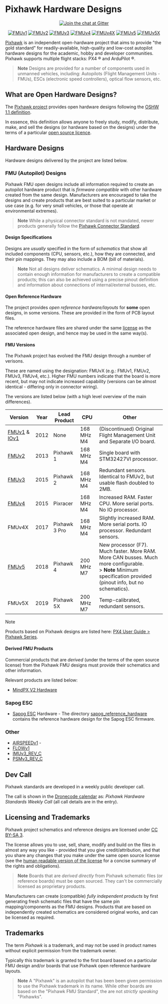 # Pixhawk Hardware Designs

<div align="center">

[![Join the chat at Gitter](https://img.shields.io/badge/Chat-Gitter-blue?style=flat&logo=gitter)](https://gitter.im/PX4/Hardware?utm_source=badge&utm_medium=badge&utm_campaign=pr-badge&utm_content=badge)

[![FMUv1](https://img.shields.io/badge/FMUv1-Discontinued-pink?style=flat)](FMUv1/README.md) [![FMUv2](https://img.shields.io/badge/FMUv2-Pixhawk%201-skyblue?style=flat)](FMUv2/README.md) [![FMUv3](https://img.shields.io/badge/FMUv3-Pixhawk%202-brown?style=flat)](FMUv3_REV_D/README.md) [![FMUv4](https://img.shields.io/badge/FMUv4-Pixracer-gold?style=flat)](FMUv4/README.md) [![FMUv4X](https://img.shields.io/badge/FMUv4X-Pixhawk%203%20Pro-orange?style=flat)](#fmu_versions) [![FMUv5](https://img.shields.io/badge/FMUv5-Pixhawk%204-green?style=flat)](FMUv5/README.md) [![FMUv5X](https://img.shields.io/badge/FMUv5X-Pixhawk%205X-teal?style=flat)](#fmu_versions)

</div>

[Pixhawk](http://pixhawk.org) is an independent open-hardware project that aims to provide "the gold standard" for readily-available, hiqh-quality and low-cost autopilot hardware designs for the academic, hobby and developer communities.
Pixhawk supports multiple flight stacks: PX4 ® and ArduPilot ®.

> **Note** Designs are provided for a number of components used in unmanned vehicles, including: Autopilots (Flight Management Units - FMUs), ESCs (electronic speed controllers), optical flow sensors, etc.

## What are Open Hardware Designs?

The [Pixhawk project](https://pixhawk.org/) provides open hardware designs following the [OSHW 1.1 definition](https://www.oshwa.org/definition/).

In essence, this definition allows anyone to freely study, modify, distribute, make, and sell the designs (or hardware based on the designs) under the terms of a particular [open source licence](#licensing).

## Hardware Designs

Hardware designs delivered by the project are listed below.

<span id="fmu_designs"></span>

### FMU (Autopilot) Designs

Pixhawk FMU open designs include all information required to create an autopilot hardware product that is *firmware compatible* with other hardware created from the same design.
Manufacturers are encouraged to take the designs and create products that are best suited to a particular market or use case (e.g. for very small vehicles, or those that operate at environmental extremes).

> **Note** While a physical connector standard is not mandated, newer products generally follow the [Pixhawk Connector Standard](https://pixhawk.org/pixhawk-connector-standard/).


#### Design Specifications

Designs are *usually* specified in the form of *schematics* that show all included components (CPU, sensors, etc.), how they are connected, and their pin mappings.
They may also include a BOM (bill of materials).

> **Note** Not all designs deliver schematics.
  A minimal design needs to contain enough information for manufacturers to create a compatible products; this can also be achieved using a precise pinout definition and information about connections of internal/external busses, etc.

#### Open Reference Hardware

The project provides *open reference hardware/layouts* for **some** open designs, in some versions.
These are provided in the form of PCB layout files.

The reference hardware files are shared under the same [license](#licenses) as the associated open design, and hence may be used in the same way(s).

<span id="fmu_versions"></span>

#### FMU Versions

The Pixhawk project has evolved the FMU design through a number of verisons.

These are named using the designation: FMUvX (e.g.: FMUv1, FMUv2, FMUv3, FMUv4, etc.).
Higher FMU numbers indicate that the board is more recent, but may not indicate increased capability (versions can be almost identical - differing only in connector wiring).

The versions are listed below (with a high level overview of the main differences).

Version | Year | Lead Product | CPU | Other
--- | --- | --- | --- | ---
[FMUv1](FMUv1/README.md) & [IOv1](IOv1) | 2012 | None | 168 MHz M4 | (Discontinued) Original Flight Management Unit and Separate I/O board.
[FMUv2](FMUv2/README.md) | 2013 | Pixhawk 1 | 168 MHz M4 | Single board with STM32427VI processor.
[FMUv3](FMUv3_REV_D/README.md) | 2015 | Pixhawk 2 | 168 MHz M4 | Redundant sensors. Identical to FMUv2, but usable flash doubled to 2MB.
[FMUv4](FMUv4/README.md) | 2015 | Pixracer | 168 MHz M4 | Increased RAM. Faster CPU. More serial ports. No IO processor.
FMUv4X | 2017 | Pixhawk 3 Pro | 168 MHz M4 | Slightly increased RAM. More serial ports. IO processor. Redundant sensors.
[FMUv5](FMUv5/README.md) | 2018 | Pixhawk 4 | 200 MHz M7 | New processor (F7). Much faster. More RAM. More CAN busses. Much more configurable.<br>> **Note** Minimum specification provided (pinout info, but no schematics).
FMUv5X | 2019 | Pixhawk 5X | 200 MHz M7 | Temp-calibrated, redundant sensors.


> [!NOTE]
> Products based on Pixhawk designs are listed here: [PX4 User Guide > Pixhawk Series](https://docs.px4.io/main/en/flight_controller/pixhawk_series.html#pixhawk-series).


#### Derived FMU Products

Commercial products that are *derived* (under the terms of the open source license) from the Pixhawk FMU designs must provide their schematics and other information.

Relevant products are listed below:

- [MindPX V2 Hardware](MindPXv2/README.md)


### Sapog ESC

- [Sapog ESC](https://github.com/PX4/sapog) Hardware - The directory [sapog_reference_hardware](sapog_reference_hardware/README.md) contains the reference hardware design for the Sapog ESC firmware.

### Other

- [AIRSPEEDv1](AIRSPEEDv1) - 
- [FLOWv1](FLOWv1)
- [IMUv3_REV_C](IMUv3_REV_C)
- [PSMv3_REV_C](PSMv3_REV_C)

<span id="dev_call"></span>
## Dev Call

Pixhawk standards are developed in a weekly public developer call.

The call is shown in the [Dronecode calendar](https://www.dronecode.org/calendar/) as: *Pixhawk Hardware Standards Weekly Call* (all call details are in the entry).


<span id="licensing"></span>
## Licensing and Trademarks

Pixhawk project schematics and reference designs are licensed under [CC BY-SA 3](https://creativecommons.org/licenses/by-sa/3.0/legalcode).

The license allows you to use, sell, share, modify and build on the files in almost any way you like - provided that you give credit/attribution, and that you share any changes that you make under the same open source license (see the [human readable version of the license](https://creativecommons.org/licenses/by-sa/3.0/) for a concise summary of the rights and obligations).

> **Note** Boards that are *derived directly* from Pixhawk schematic files (or reference boards) must be open sourced.
  They can't be commercially licensed as proprietary products.

Manufacturers can create (compatible) *fully independent products* by first generating fresh schematic files that have the same pin mapping/components as the FMU designs.
Products that are based on independently created schematics are considered original works, and can be licensed as required.

<span id="trademarks"></span>
## Trademarks

The term *Pixhawk* is a trademark, and may not be used in product names without explicit permission from the trademark owner.

Typically this trademark is granted to the first board based on a particular FMU design and/or boards that use Pixhawk open reference hardware layouts.

> **Note** A "Pixhawk" is an autopilot that has been been given permission to use the Pixhawk trademark in its name.
  While other boards are based on the "Pixhawk FMU Standard", the are not *strictly speaking* "Pixhawks".


